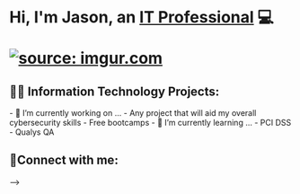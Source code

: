 <h1>Hi, I'm Jason, an <a href="https://linkedin.com//in/jason-stone876/">IT Professional</a> 💻
  
  

<a   href="https://imgur.com/D1uJ89p">   <img src="https://i.imgur.com/D1uJ89p.gif"       title="source: imgur.com" /></a>

 
 

<h2>👨‍💻 Information Technology Projects:</h2>
- 🔭 I’m currently working on ...
  - Any project that will aid my overall cybersecurity skills 
  - Free bootcamps
- 🌱 I’m currently learning ...
  - PCI DSS
  - Qualys QA
<h2>🤳Connect with me:</h2>

[linkedin]: https://linkedin.com/in/jason-stone876/

-->
